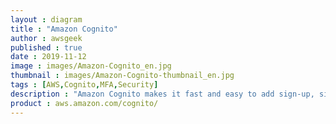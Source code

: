 ```yaml
---
layout : diagram
title : "Amazon Cognito"
author : awsgeek
published : true
date : 2019-11-12
image : images/Amazon-Cognito_en.jpg
thumbnail : images/Amazon-Cognito-thumbnail_en.jpg
tags : [AWS,Cognito,MFA,Security]
description : "Amazon Cognito makes it fast and easy to add sign-up, sign-in & access control to your web & mobile apps"
product : aws.amazon.com/cognito/
---
```


